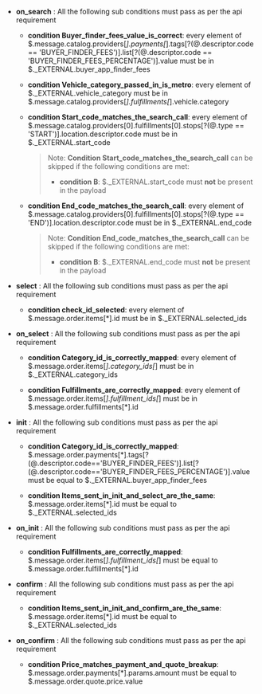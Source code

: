 

- **on_search** : All the following sub conditions must pass as per the api requirement

	- **condition Buyer_finder_fees_value_is_correct**: every element of $.message.catalog.providers[*].payments[*].tags[?(@.descriptor.code == 'BUYER_FINDER_FEES')].list[?(@.descriptor.code == 'BUYER_FINDER_FEES_PERCENTAGE')].value must be in $._EXTERNAL.buyer_app_finder_fees
	
	- **condition Vehicle_category_passed_in_is_metro**: every element of $._EXTERNAL.vehicle_category must be in $.message.catalog.providers[*].fulfillments[*].vehicle.category
	
	- **condition Start_code_matches_the_search_call**: every element of $.message.catalog.providers[0].fulfillments[0].stops[?(@.type == 'START')].location.descriptor.code must be in $._EXTERNAL.start_code
	
		> Note: **Condition Start_code_matches_the_search_call** can be skipped if the following conditions are met:
		>
		> - **condition B**: $._EXTERNAL.start_code must **not** be present in the payload
	
	- **condition End_code_matches_the_search_call**: every element of $.message.catalog.providers[0].fulfillments[0].stops[?(@.type == 'END')].location.descriptor.code must be in $._EXTERNAL.end_code
	
		> Note: **Condition End_code_matches_the_search_call** can be skipped if the following conditions are met:
		>
		> - **condition B**: $._EXTERNAL.end_code must **not** be present in the payload

- **select** : All the following sub conditions must pass as per the api requirement

	- **condition check_id_selected**: every element of $.message.order.items[*].id must be in $._EXTERNAL.selected_ids

- **on_select** : All the following sub conditions must pass as per the api requirement

	- **condition Category_id_is_correctly_mapped**: every element of $.message.order.items[*].category_ids[*] must be in $._EXTERNAL.category_ids
	
	- **condition Fulfillments_are_correctly_mapped**: every element of $.message.order.items[*].fulfillment_ids[*] must be in $.message.order.fulfillments[*].id

- **init** : All the following sub conditions must pass as per the api requirement

	- **condition Category_id_is_correctly_mapped**: $.message.order.payments[*].tags[?(@.descriptor.code=='BUYER_FINDER_FEES')].list[?(@.descriptor.code=='BUYER_FINDER_FEES_PERCENTAGE')].value must be equal to $._EXTERNAL.buyer_app_finder_fees
	
	- **condition Items_sent_in_init_and_select_are_the_same**: $.message.order.items[*].id must be equal to $._EXTERNAL.selected_ids

- **on_init** : All the following sub conditions must pass as per the api requirement

	- **condition Fulfillments_are_correctly_mapped**: $.message.order.items[*].fulfillment_ids[*] must be equal to $.message.order.fulfillments[*].id

- **confirm** : All the following sub conditions must pass as per the api requirement

	- **condition Items_sent_in_init_and_confirm_are_the_same**: $.message.order.items[*].id must be equal to $._EXTERNAL.selected_ids

- **on_confirm** : All the following sub conditions must pass as per the api requirement

	- **condition Price_matches_payment_and_quote_breakup**: $.message.order.payments[*].params.amount must be equal to $.message.order.quote.price.value